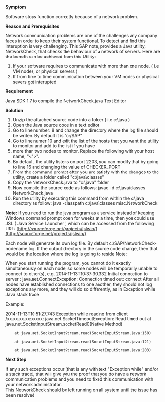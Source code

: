 **Symptom**

Software stops function correctly because of a network problem.

**Reason and Prerequisites**

Network communication problems are one of the challenges any company faces in order to keep their system functional. To detect and find this interuption is very challenging. This SAP note, provides a Java utility, NetworkCheck, that checks the behaviour of a network of servers. Here  are the benefit can be achieved from this Utility:

1. If your software requires to communicate with more than one node. ( i.e VM nodes, or physical servers )
2. If from time to time communication between your VM nodes or physical severs got interupted 
 

**Requirement**

Java SDK 1.7 to compile the NetworkCheck.java 
Text Editor 
 

**Solution**

1. Unzip the attached source code into a folder ( i.e c:\java ) 
2. Open the Java source code in a text editor
3. Go to line number: 8 and change the directory where the log file should be writen. By default it is "c:/SAP"
4. Go to line numer 10 and edit the list of the hosts that you want the utility to monitor and add to the list if you have
5. more than two nodes to monitor. Replace the following with your host name, "\<"<HOST-NAME-TO-MONITOR-x>\>".
6. By default, the utility listens on port 2203, you can modify that by going to line 16 and changing the value of CHECKER_PORT 
7. From the command prompt after you are satisfy with the changes to the utility, create a folder called "c:\java\classes"
8. Copy the NetworkCheck.java to "c:\java" folder
9. Now compile the source code as follows: javac -d c:\java\classes NetworkCheck.java 
10. Run the utility by executing this command from within the c:\java directory as follow: java -classpath c:\java\classes misc.NetworkCheck

**Note:** If you need to run the java program as a service instead of keeping Windows command prompt open for weeks at a time, then you could use JSL ( Java Service Launcher ) which can be accessed from
the following URL: [http://sourceforge.net/projects/jslwin/](http://sourceforge.net/projects/jslwin/)
  
Each node will generate its own log file. By default c:\SAP\NetworkCheck-nodename.log. If the output directory in the source code change, then that would be the location where the log is going to reside 
Note:

When you  start running the program, you cannot do it exactly simultaneously on each node, so some nodes will be temporarily unable to connect to other(s), e.g.
 2014-11-13T10:37:30.332 Initial connection to server <HOST-NAME>: java.net.ConnectException: Connection timed out: connect 
After all nodes have established connections to one another, they should not log exceptions any more, and they will do so differently, as in
<timestamp> Exception while <some activity>
   Java stack trace 

Example:

2014-11-13T10:51:27.743 Exception while reading from client /xx.xx.xx.xx:xxxxx: java.net.SocketTimeoutException: Read timed out 
        at java.net.SocketInputStream.socketRead0(Native Method)

        at java.net.SocketInputStream.read(SocketInputStream.java:150)

        at java.net.SocketInputStream.read(SocketInputStream.java:121)

        at java.net.SocketInputStream.read(SocketInputStream.java:203)

 

**Next Step**

If any such exceptions occur (that is any with text "Exception while" and/or a stack trace), that will give you the proof that you do have a network communication problems and you need to fixed this communication with your network administrator.  
This NetworkCheck should be left running on all system until the issue has been resolved 
 
